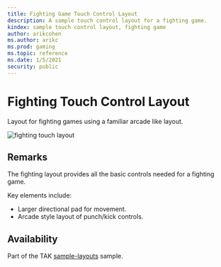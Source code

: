 ```yaml
---
title: Fighting Game Touch Control Layout
description: A sample touch control layout for a fighting game.
kindex: sample touch control layout, fighting game
author: arikcohen
ms.author: arikc
ms.prod: gaming
ms.topic: reference
ms.date: 1/5/2021
security: public
---
```


# Fighting Touch Control Layout

Layout for fighting games using a familiar arcade like layout.

![fighting touch layout](../../../../../../../resources/gamecore/secure/images/en-us/game-streaming/game-streaming-sample-layouts-fighting.png)

## Remarks

The fighting layout provides all the basic controls needed for a fighting game.

Key elements include:

- Larger directional pad for movement.
- Arcade style layout of punch/kick controls.

## Availability

Part of the TAK [sample-layouts](https://github.com/microsoft/xbox-game-streaming-tools/tree/master/touch-adaptation-kit/samples/sample-layouts) sample.
